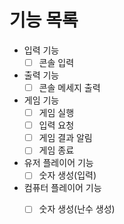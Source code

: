 # 기능 목록

- 입력 기능
  - [ ] 콘솔 입력

- 출력 기능
  - [ ] 콘솔 메세지 출력

- 게임 기능
  - [ ] 게임 실행 
  - [ ] 입력 요청
  - [ ] 게임 결과 알림
  - [ ] 게임 종료

- 유저 플레이어 기능
  - [ ] 숫자 생성(입력)
  
- 컴퓨터 플레이어 기능
  - [ ] 숫자 생성(난수 생성)

